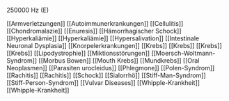 250000 Hz (E)

[[Armverletzungen]]
[[Autoimmunerkrankungen]]
[[Cellulitis]]
[[Chondromalazie]]
[[Enuresis]]
[[Hämorrhagischer Schock]]
[[Hyperkaliämie]]
[[Hyperkaliämie]]
[[Hypersalivation]]
[[Intestinale Neuronal Dysplasia]]
[[Knorpelerkrankungen]]
[[Krebs]]
[[Krebs]]
[[Krebs]]
[[Krebs]]
[[Lipodystrophie]]
[[Miktionsstörungen]]
[[Moersch-Woltmann-Syndrom]]
[[Morbus Bowen]]
[[Mouth Krebs]]
[[Mundkrebs]]
[[Oral Neoplasmen]]
[[Parasiten urocleidus]]
[[Phlegmone]]
[[Polen-Syndrom]]
[[Rachitis]]
[[Rachitis]]
[[Schock]]
[[Sialorrhö]]
[[Stiff-Man-Syndrom]]
[[Stiff-Person-Syndrom]]
[[Vulvar Diseases]]
[[Whipple-Krankheit]]
[[Whipple-Krankheit]]
